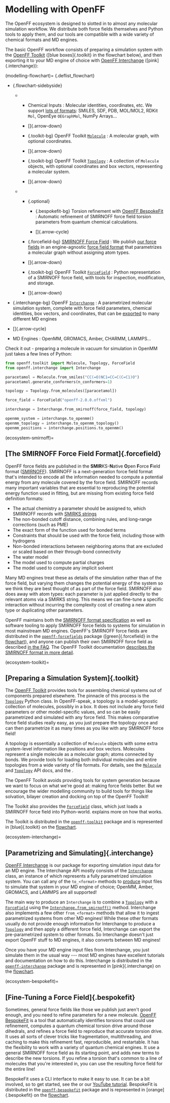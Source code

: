# Modelling with OpenFF

The OpenFF ecosystem is designed to slotted in to almost any molecular simulation workflow. We distribute both force fields themselves and Python tools to apply them, and our tools are compatible with a wide variety of chemical formats and MD engines. 

The basic OpenFF workflow consists of preparing a simulation system with the [OpenFF Toolkit] ([blue boxes]{.toolkit} in the flowchart below), and then exporting it to your MD engine of choice with [OpenFF Interchange] ([pink]{.interchange}):

(modelling-flowchart)=
{.deflist_flowchart}
- {.flowchart-sidebyside}
  - - Chemical Inputs
      : Molecular identities, coordinates, etc. We support [lots of formats]: SMILES, SDF, PDB, MOL/MOL2, RDKit `Mol`, OpenEye `OEGraphMol`,   NumPy Arrays...
  
    - []{.arrow-down}
  
    - {.toolkit-bg}
      OpenFF Toolkit [`Molecule`]
      : A molecular graph, with optional coordinates.
  
    - []{.arrow-down}
  
    - {.toolkit-bg}
      OpenFF Toolkit [`Topology`]
      : A collection of `Molecule` objects, with optional coordinates and   box vectors, representing a molecular system.
  
    - []{.arrow-down}

  - - {.optional}
      - {.bespokefit-bg}
        Torsion refinement with [OpenFF BespokeFit]
        : Automatic refinement of SMIRNOFF force field torsion parameters from quantum chemical calculations.
  
      - []{.arrow-cycle}
  
    - {.forcefield-bg}
      [SMIRNOFF Force Field]
      : We publish [our force fields] in an engine-agnostic [force field format] that parametrizes a   molecular graph without assigning atom types.
  
    - []{.arrow-down}
  
    - {.toolkit-bg}
      OpenFF Toolkit [`ForceField`]
      : Python representation of a SMIRNOFF force field, with tools for   inspection, modification, and storage.
  
    - []{.arrow-down}

- {.interchange-bg}
  OpenFF [`Interchange`]
  : A parametrized molecular simulation system, complete with force field parameters, chemical identities, box vectors, and coordinates, that can be [exported] to many different MD engines

- []{.arrow-cycle}

- MD Engines
  : OpenMM, GROMACS, Amber, CHARMM, LAMMPS...

[OpenFF Toolkit]: https://docs.openforcefield.org/projects/toolkit
[OpenFF Interchange]: https://docs.openforcefield.org/projects/interchange
[NumPy arrays]: numpy.array
[`Molecule`]: openff.toolkit.topology.Molecule
[`Topology`]: openff.toolkit.topology.Topology
[`ForceField`]: openff.toolkit.typing.engines.smirnoff.ForceField
[`Interchange`]: openff.interchange.Interchange
[lots of formats]: inv:openff.toolkit#users/molecule_cookbook
[OpenFF BespokeFit]: inv:openff.bespokefit#index
[SMIRNOFF Force Field]: ecosystem-smirnoff
[our force fields]: https://github.com/openforcefield/openff-forcefields
[force field format]: https://openforcefield.github.io/standards/standards/smirnoff/
[exported]: inv:openff.interchange#using/output

Check it out - preparing a molecule in vacuum for simulation in OpenMM just takes a few lines of Python:

```python
from openff.toolkit import Molecule, Topology, ForceField
from openff.interchange import Interchange

paracetamol = Molecule.from_smiles("CC(=O)NC1=CC=C(C=C1)O")
paracetamol.generate_conformers(n_conformers=1)

topology = Topology.from_molecules([paracetamol])

force_field = ForceField("openff-2.0.0.offxml")

interchange = Interchange.from_smirnoff(force_field, topology)

openmm_system = interchange.to_openmm()
openmm_topology = interchange.to_openmm_topology()
openmm_positions = interchange.positions.to_openmm()
```

(ecosystem-smirnoff)=
## [The SMIRNOFF Force Field Format]{.forcefield}

OpenFF force fields are published in the **SMIR**KS-**N**ative **O**pen **F**orce **F**ield format ([SMIRNOFF]). SMIRNOFF is a next-generation force field format that's intended to encode all the information needed to compute a potential energy from any molecule covered by the force field. SMIRNOFF records many important variables that are essential to reproducing the potential energy function used in fitting, but are missing from existing force field definition formats:

- The actual chemistry a parameter should be assigned to, which SMIRNOFF records with [SMIRKS strings]
- The non-bonded cutoff distance, combining rules, and long-range corrections (such as PME)
- The exact form of the function used for bonded terms
- Constraints that should be used with the force field, including those with hydrogens
- Non-bonded interactions between neighboring atoms that are excluded or scaled based on their through-bond connectivity
- The water model
- The model used to compute partial charges
- The model used to compute any implicit solvent

Many MD engines treat these as details of the simulation rather than of the force field, but varying them changes the potential energy of the system so we think they are best thought of as part of the force field. SMIRNOFF also does away with atom types: each parameter is just applied directly to the relevant atoms via a SMIRKS string. This means we can fine-tune a specific interaction without incurring the complexity cost of creating a new atom type or duplicating other parameters.

OpenFF maintains both the [SMIRNOFF format specification] as well as software tooling to apply SMIRNOFF force fields to systems for simulation in most mainstream MD engines. OpenFF's SMIRNOFF force fields are distributed in the [`openff-forcefields`] package ([green]{.forcefield} in the [flowchart]), and anyone can publish their own SMIRNOFF force field as described [in the FAQ]. The OpenFF Toolkit documentation [describes the SMIRNOFF format in more detail](inv:openff.toolkit#users/smirnoff).

[SMIRKS strings]: https://www.daylight.com/dayhtml/doc/theory/theory.smirks.html
[SMIRNOFF]: https://openforcefield.github.io/standards/standards/smirnoff/
[SMIRNOFF format specification]: https://openforcefield.github.io/standards/standards/smirnoff/
[flowchart]: modelling-flowchart
[`openff-forcefields`]: https://github.com/openforcefield/openff-forcefields
[in the FAQ]: https://docs.openforcefield.org/projects/toolkit/en/stable/faq.html#how-can-i-distribute-my-own-force-fields-in-smirnoff-format

(ecosystem-toolkit)=
## [Preparing a Simulation System]{.toolkit}

The [OpenFF Toolkit] provides tools for assembling chemical systems out of components prepared elsewhere. The pinnacle of this process is the [`Topology`] Python class. In OpenFF-speak, a topology is a model-agnostic collection of molecules, possibly in a box. It does not include any force field parameters or other model-specific values, and so can be easily parametrized and simulated with any force field. This makes comparative force field studies really easy, as you just prepare the topology once and can then parametrize it as many times as you like with any SMIRNOFF force field!

A topology is essentially a collection of `Molecule` objects with some extra system-level information like positions and box vectors. Molecules represent a single molecule as a molecular graph; atoms connected by bonds. We provide tools for loading both individual molecules and entire topologies from a wide variety of file formats. For details, see the [`Molecule`] and [`Topology`] API docs, and the [](inv:openff.toolkit#users/molecule_cookbook).

The OpenFF Toolkit avoids providing tools for system generation because we want to focus on what we're good at: making force fields better. But we encourage the wider modelling community to build tools for things like solvation, bilayer creation and docking on top of the OpenFF Toolkit!

The Toolkit also provides the [`ForceField`] class, which just loads a SMIRNOFF force field into Python-world. [](ecosystem-interchange) explains more on how that works.

The Toolkit is distributed in the [`openff-toolkit`] package and is represented in [blue]{.toolkit} on the [flowchart].

[`openff-toolkit`]: inv:openff.toolkit:*:doc#installation

(ecosystem-interchange)=
## [Parametrizing and Simulating]{.interchange}

[OpenFF Interchange] is our package for exporting simulation input data for an MD engine. The Interchange API mostly consists of the [`Interchange`] class, an instance of which represents a fully parametrized simulation system. You can call any of the `to_<format>` methods to [produce] input files to simulate that system in your MD engine of choice; OpenMM, Amber, GROMACS, and LAMMPS are all supported!

The main way to produce an `Interchange` is to combine a [`Topology`] with a [`ForceField`] using the [`Interchange.from_smirnoff()`] method. Interchange also implements a few other `from_<format>` methods that allow it to ingest parametrized systems from other MD engines! While these other formats usually do not provide enough information for Interchange to produce a [`Topology`] and then apply a different force field, Interchange can export the pre-parametrized system to other formats. So Interchange doesn't just export OpenFF stuff to MD engines, it also converts between MD engines!

Once you have your MD engine input files from Interchange, you just simulate them in the usual way --- most MD engines have excellent tutorials and documentation on how to do this. Interchange is distributed in the [`openff-interchange`] package and is represented in [pink]{.interchange} on the [flowchart].

[`Interchange.from_smirnoff()`]: openff.interchange.Interchange.from_smirnoff
[`openff-interchange`]: inv:openff.interchange:*:doc#installation
[produce]: inv:openff.interchange#using/output

(ecosystem-bespokefit)=
## [Fine-Tuning a Force Field]{.bespokefit}

Sometimes, general force fields like those we publish just aren't good enough, and you need to refine parameters for a new molecule. [OpenFF BespokeFit] is a tool that automatically identifies torsions that could use refinement, computes a quantum chemical torsion drive around those dihedrals, and refines a force field to reproduce that accurate torsion drive. It uses all sorts of clever tricks like fragmentation, multithreading, and caching to make this refinement fast, reproducible, and restartable. It has the flexibility to work with a variety of quantum chemical engines. It use a general SMIRNOFF force field as its starting point, and adds new terms to describe the new torsions. If you refine a torsion that's common to a line of molecules that you're interested in, you can use the resulting force field for the entire line!

BespokeFit uses a CLI interface to make it easy to use. It can be a bit involved, so to get started, see the [](inv:openff.bespokefit#getting-started/quick-start) or our [YouTube tutorial]. BespokeFit is distributed in the 
[`openff-bespokefit`] package and is represented in [orange]{.bespokefit} on the [flowchart].

[YouTube tutorial]: https://www.youtube.com/watch?v=jI1t7QGir98&t=1s&pp=ygUOb3BlbmZvcmNlZmllbGQ%3D
[`openff-bespokefit`]: inv:openff.bespokefit#getting-started/installation
